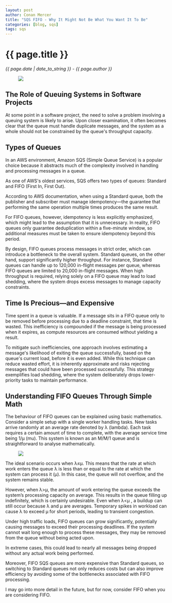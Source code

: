 ```yaml
---
layout: post
author: Conan Mercer
title: "SQS FIFO - Why It Might Not Be What You Want It To Be"
categories: [blog, sqs]
tags: sqs
---
```


<div class="post-paragraph">
  <h1>{{ page.title }}</h1>
  <p><i>{{ page.date | date_to_string }} - {{ page.author }}</i></p>

  <figure>
  <img src="{{site.baseurl}}/assets/minified/images/aws/sqs.png">
  </figure>

<h2>The Role of Queuing Systems in Software Projects</h2>

At some point in a software project, the need to solve a problem involving a queuing system is likely to arise. Upon closer examination, it often becomes clear that the queue must handle duplicate messages, and the system as a whole should not be constrained by the queue's throughput capacity.

<h2>Types of Queues</h2>

In an AWS environment, Amazon SQS (Simple Queue Service) is a popular choice because it abstracts much of the complexity involved in handling and processing messages in a queue. 

<p>
As one of AWS's oldest services, SQS offers two types of queues: Standard and FIFO (First In, First Out).
</p>

<p>
According to AWS documentation, when using a Standard queue, both the publisher and subscriber must manage idempotency—the guarantee that performing the same operation multiple times produces the same result. 
</p>

<p>For FIFO queues, however, idempotency is less explicitly emphasized, which might lead to the assumption that it is unnecessary. In reality, FIFO queues only guarantee deduplication within a five-minute window, so additional measures must be taken to ensure idempotency beyond this period.
</p>


<p>
By design, FIFO queues process messages in strict order, which can introduce a bottleneck to the overall system. Standard queues, on the other hand, support significantly higher throughput. For instance, Standard queues can handle up to 120,000 in-flight messages per queue, whereas FIFO queues are limited to 20,000 in-flight messages. When high throughput is required, relying solely on a FIFO queue may lead to load shedding, where the system drops excess messages to manage capacity constraints.
</p>


<h2>Time Is Precious—and Expensive</h2>

<p>
Time spent in a queue is valuable. If a message sits in a FIFO queue only to be removed before processing due to a deadline constraint, that time is wasted. This inefficiency is compounded if the message is being processed when it expires, as compute resources are consumed without yielding a result.
</p>

<p>
To mitigate such inefficiencies, one approach involves estimating a message's likelihood of exiting the queue successfully, based on the queue's current load, before it is even added. While this technique can reduce wasted effort, it is inherently approximate and risks rejecting messages that could have been processed successfully. This strategy exemplifies load shedding, where the system deliberately drops lower-priority tasks to maintain performance.
</p>

<h2>Understanding FIFO Queues Through Simple Math</h2>

The behaviour of FIFO queues can be explained using basic mathematics. Consider a simple setup with a single worker handling tasks. New tasks arrive randomly at an average rate denoted by λ (lambda). Each task requires a certain amount of time to complete, with the average service time being 1/μ (mu). This system is known as an M/M/1 queue and is straightforward to analyse mathematically.

  <figure>
  <img src="{{site.baseurl}}/assets/minified/images/aws/sqs_fifo.png">
  </figure>

<p>
The ideal scenario occurs when λ≤μ. This means that the rate at which work enters the queue λ is less than or equal to the rate at which the system can process it (μ). In this case, the queue will not overflow, and the system remains stable.
</p>

<p>
However, when λ>μ, the amount of work entering the queue exceeds the system’s processing capacity on average. This results in the queue filling up indefinitely, which is certainly undesirable. Even when λ<μ , a buildup can still occur because λ and μ are averages. Temporary spikes in workload can cause λ to exceed μ for short periods, leading to transient congestion.
</p>

<p>
Under high traffic loads, FIFO queues can grow significantly, potentially causing messages to exceed their processing deadlines. If the system cannot wait long enough to process these messages, they may be removed from the queue without being acted upon. 

<p>
In extreme cases, this could lead to nearly all messages being dropped without any actual work being performed.
</p>

<p>
Moreover, FIFO SQS queues are more expensive than Standard queues, so switching to Standard queues not only reduces costs but can also improve efficiency by avoiding some of the bottlenecks associated with FIFO processing.
</p>

<p>
I may go into more detail in the future, but for now, consider FIFO when you are considering FIFO.
</p>



